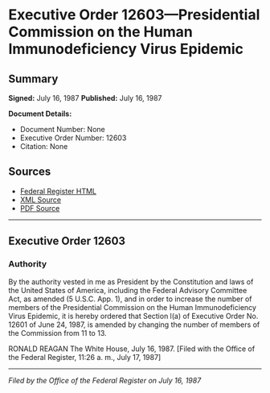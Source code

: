# Executive Order 12603—Presidential Commission on the Human Immunodeficiency Virus Epidemic

## Summary

**Signed:** July 16, 1987
**Published:** July 16, 1987

**Document Details:**
- Document Number: None
- Executive Order Number: 12603
- Citation: None

## Sources
- [Federal Register HTML](https://www.presidency.ucsb.edu/documents/executive-order-12603-presidential-commission-the-human-immunodeficiency-virus-epidemic)
- [XML Source](None)
- [PDF Source](None)

---

## Executive Order 12603

### Authority

By the authority vested in me as President by the Constitution and laws of the United States of America, including the Federal Advisory Committee Act, as amended (5 U.S.C. App. 1), and in order to increase the number of members of the Presidential Commission on the Human Immunodeficiency Virus Epidemic, it is hereby ordered that Section l(a) of Executive Order No. 12601 of June 24, 1987, is amended by changing the number of members of the Commission from 11 to 13.

RONALD REAGAN
The White House,
July 16, 1987.
[Filed with the Office of the Federal Register, 11:26 a. m., July 17, 1987]

---

*Filed by the Office of the Federal Register on July 16, 1987*
